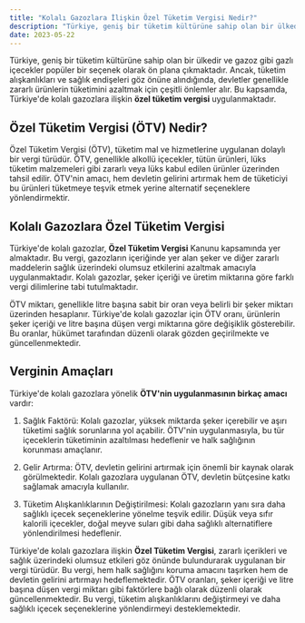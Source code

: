 ```yaml
---
title: "Kolalı Gazozlara İlişkin Özel Tüketim Vergisi Nedir?"
description: "Türkiye, geniş bir tüketim kültürüne sahip olan bir ülkedir ve gazoz gibi gazlı içecekler popüler bir seçenek olarak ön plana çıkmaktadır."
date: 2023-05-22
---
```


Türkiye, geniş bir tüketim kültürüne sahip olan bir ülkedir ve gazoz gibi gazlı içecekler popüler bir seçenek olarak ön
plana çıkmaktadır. Ancak, tüketim alışkanlıkları ve sağlık endişeleri göz önüne alındığında, devletler genellikle
zararlı ürünlerin tüketimini azaltmak için çeşitli önlemler alır. Bu kapsamda, Türkiye'de kolalı gazozlara ilişkin
**özel tüketim vergisi** uygulanmaktadır.

## Özel Tüketim Vergisi (ÖTV) Nedir?

Özel Tüketim Vergisi (ÖTV), tüketim mal ve hizmetlerine uygulanan dolaylı bir vergi türüdür. ÖTV, genellikle alkollü
içecekler, tütün ürünleri, lüks tüketim malzemeleri gibi zararlı veya lüks kabul edilen ürünler üzerinden tahsil edilir.
ÖTV'nin amacı, hem devletin gelirini artırmak hem de tüketiciyi bu ürünleri tüketmeye teşvik etmek yerine alternatif
seçeneklere yönlendirmektir.

## Kolalı Gazozlara Özel Tüketim Vergisi

Türkiye'de kolalı gazozlar, **Özel Tüketim Vergisi** Kanunu kapsamında yer almaktadır. Bu vergi, gazozların içeriğinde
yer alan şeker ve diğer zararlı maddelerin sağlık üzerindeki olumsuz etkilerini azaltmak amacıyla uygulanmaktadır.
Kolalı gazozlar, şeker içeriği ve üretim miktarına göre farklı vergi dilimlerine tabi tutulmaktadır.

ÖTV miktarı, genellikle litre başına sabit bir oran veya belirli bir şeker miktarı üzerinden hesaplanır. Türkiye'de
kolalı gazozlar için ÖTV oranı, ürünlerin şeker içeriği ve litre başına düşen vergi miktarına göre değişiklik
gösterebilir. Bu oranlar, hükümet tarafından düzenli olarak gözden geçirilmekte ve güncellenmektedir.

## Verginin Amaçları

Türkiye'de kolalı gazozlara yönelik **ÖTV'nin uygulanmasının birkaç amacı** vardır:

1. Sağlık Faktörü: Kolalı gazozlar, yüksek miktarda şeker içerebilir ve aşırı tüketimi sağlık sorunlarına yol açabilir.
   ÖTV'nin uygulanmasıyla, bu tür içeceklerin tüketiminin azaltılması hedeflenir ve halk sağlığının korunması amaçlanır.

2. Gelir Artırma: ÖTV, devletin gelirini artırmak için önemli bir kaynak olarak görülmektedir. Kolalı gazozlara
   uygulanan ÖTV, devletin bütçesine katkı sağlamak amacıyla kullanılır.

3. Tüketim Alışkanlıklarının Değiştirilmesi: Kolalı gazozların yanı sıra daha sağlıklı içecek seçeneklerine yönelme
   teşvik edilir. Düşük veya sıfır kalorili içecekler, doğal meyve suları gibi daha sağlıklı alternatiflere
   yönlendirilmesi hedeflenir.

Türkiye'de kolalı gazozlara ilişkin **Özel Tüketim Vergisi**, zararlı içerikleri ve sağlık üzerindeki olumsuz etkileri
göz önünde bulundurarak uygulanan bir vergi türüdür. Bu vergi, hem halk sağlığını koruma amacını taşırken hem de
devletin gelirini artırmayı hedeflemektedir. ÖTV oranları, şeker içeriği ve litre başına düşen vergi miktarı gibi
faktörlere bağlı olarak düzenli olarak güncellenmektedir. Bu vergi, tüketim alışkanlıklarını değiştirmeyi ve daha
sağlıklı içecek seçeneklerine yönlendirmeyi desteklemektedir.
